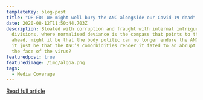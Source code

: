 ```yaml
---
templateKey: blog-post
title: "OP-ED: We might well bury the ANC alongside our Covid-19 dead"
date: 2020-08-12T11:50:44.703Z
description: Bloated with corruption and fraught with internal intrigues and
  divisions, where normalised deviance is the compass that points to the way
  ahead, might it be that the body politic can no longer endure the ANC? Might
  it just be that the ANC’s comorbidities render it fated to an abrupt death in
  the face of the virus?
featuredpost: true
featuredimage: /img/algoa.png
tags:
  - Media Coverage
---
```

[Read full article ](https://www.dailymaverick.co.za/article/2020-08-11-we-might-well-bury-the-anc-alongside-our-covid-19-dead/)